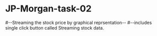 # JP-Morgan-task-02
#--Streaming the stock price by graphical reprsentation--
#--includes single click button called Streaming stock data.
